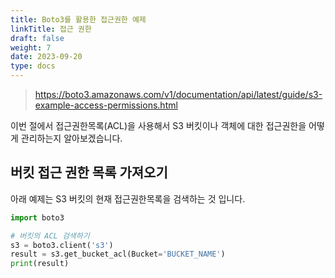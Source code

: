 ```yaml
---
title: Boto3를 활용한 접근권한 예제
linkTitle: 접근 권한
draft: false
weight: 7
date: 2023-09-20
type: docs
---
```


> https://boto3.amazonaws.com/v1/documentation/api/latest/guide/s3-example-access-permissions.html

이번 절에서 접근권한목록(ACL)을 사용해서 S3 버킷이나 객체에 대한 접근권한을 어떻게 관리하는지 알아보겠습니다.

## 버킷 접근 권한 목록 가져오기

아래 예제는 S3 버킷의 현재 접근권한목록을 검색하는 것 입니다.

```python
import boto3

# 버킷의 ACL 검색하기
s3 = boto3.client('s3')
result = s3.get_bucket_acl(Bucket='BUCKET_NAME')
print(result)
```
